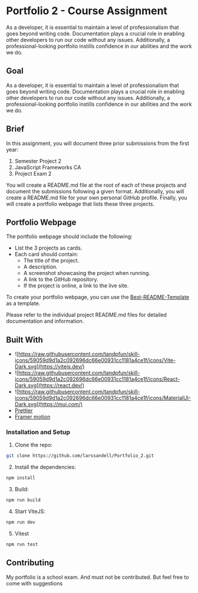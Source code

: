 # Portfolio 2 - Course Assignment

As a developer, it is essential to maintain a level of professionalism that goes beyond writing code. Documentation plays a crucial role in enabling other developers to run our code without any issues. Additionally, a professional-looking portfolio instills confidence in our abilities and the work we do.

## Goal
As a developer, it is essential to maintain a level of professionalism that goes beyond writing code. Documentation plays a crucial role in enabling other developers to run our code without any issues. Additionally, a professional-looking portfolio instills confidence in our abilities and the work we do.

## Brief
In this assignment, you will document three prior submissions from the first year:

1. Semester Project 2
2. JavaScript Frameworks CA
3. Project Exam 2

You will create a README.md file at the root of each of these projects and document the submissions following a given format. Additionally, you will create a README.md file for your own personal GitHub profile. Finally, you will create a portfolio webpage that lists these three projects.

## Portfolio Webpage
The portfolio webpage should include the following:

- List the 3 projects as cards.
- Each card should contain:
  - The title of the project.
  - A description.
  - A screenshot showcasing the project when running.
  - A link to the GitHub repository.
  - If the project is online, a link to the live site.

To create your portfolio webpage, you can use the [Best-README-Template](https://github.com/othneildrew/Best-README-Template) as a template.

Please refer to the individual project README.md files for detailed documentation and information.

## Built With

-   ![https://raw.githubusercontent.com/tandpfun/skill-icons/59059d9d1a2c092696dc66e00931cc1181a4ce1f/icons/Vite-Dark.svg](https://vitejs.dev/)
-   ![https://raw.githubusercontent.com/tandpfun/skill-icons/59059d9d1a2c092696dc66e00931cc1181a4ce1f/icons/React-Dark.svg](https://react.dev/)
-   ![https://raw.githubusercontent.com/tandpfun/skill-icons/59059d9d1a2c092696dc66e00931cc1181a4ce1f/icons/MaterialUI-Dark.svg](https://mui.com/)
-   [Prettier](https://prettier.io/)
-   [Framer motion]([https://ant.design/](https://www.framer.com/motion/))




### Installation and Setup

1. Clone the repo:

```bash
git clone https://github.com/larssandell/Portfolio_2.git
```

2. Install the dependencies:

```bash
npm install

```

3. Build:

```bash
npm run build

```

4. Start ViteJS:

```bash
npm run dev
```

5. Vitest

```bash
npm run test
```

## Contributing

My portfolio is a school exam. And must not be contributed. But feel free to come with suggestions
